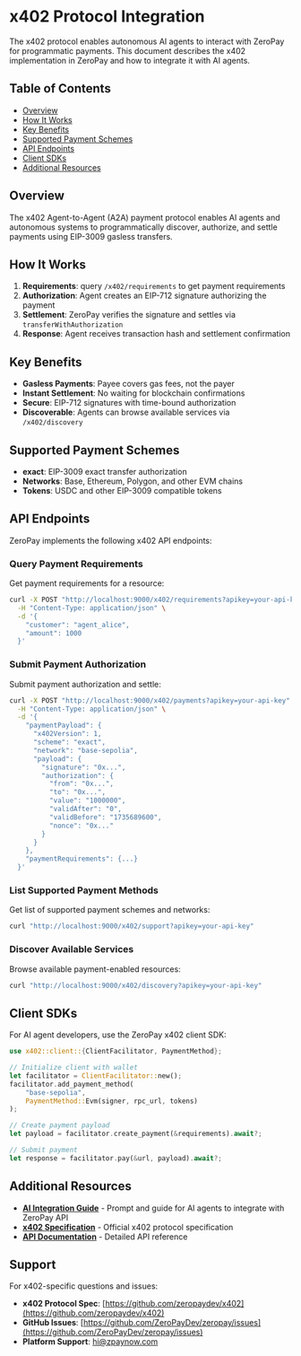 # x402 Protocol Integration

The x402 protocol enables autonomous AI agents to interact with ZeroPay for programmatic payments. This document describes the x402 implementation in ZeroPay and how to integrate it with AI agents.

## Table of Contents

- [Overview](#overview)
- [How It Works](#how-it-works)
- [Key Benefits](#key-benefits)
- [Supported Payment Schemes](#supported-payment-schemes)
- [API Endpoints](#api-endpoints)
- [Client SDKs](#client-sdks)
- [Additional Resources](#additional-resources)

## Overview

The x402 Agent-to-Agent (A2A) payment protocol enables AI agents and autonomous systems to programmatically discover, authorize, and settle payments using EIP-3009 gasless transfers.

## How It Works

1. **Requirements**: query `/x402/requirements` to get payment requirements
2. **Authorization**: Agent creates an EIP-712 signature authorizing the payment
3. **Settlement**: ZeroPay verifies the signature and settles via `transferWithAuthorization`
4. **Response**: Agent receives transaction hash and settlement confirmation

## Key Benefits

- **Gasless Payments**: Payee covers gas fees, not the payer
- **Instant Settlement**: No waiting for blockchain confirmations
- **Secure**: EIP-712 signatures with time-bound authorization
- **Discoverable**: Agents can browse available services via `/x402/discovery`

## Supported Payment Schemes

- **exact**: EIP-3009 exact transfer authorization
- **Networks**: Base, Ethereum, Polygon, and other EVM chains
- **Tokens**: USDC and other EIP-3009 compatible tokens

## API Endpoints

ZeroPay implements the following x402 API endpoints:

### Query Payment Requirements

Get payment requirements for a resource:

```bash
curl -X POST "http://localhost:9000/x402/requirements?apikey=your-api-key" \
  -H "Content-Type: application/json" \
  -d '{
    "customer": "agent_alice",
    "amount": 1000
  }'
```

### Submit Payment Authorization

Submit payment authorization and settle:

```bash
curl -X POST "http://localhost:9000/x402/payments?apikey=your-api-key" \
  -H "Content-Type: application/json" \
  -d '{
    "paymentPayload": {
      "x402Version": 1,
      "scheme": "exact",
      "network": "base-sepolia",
      "payload": {
        "signature": "0x...",
        "authorization": {
          "from": "0x...",
          "to": "0x...",
          "value": "1000000",
          "validAfter": "0",
          "validBefore": "1735689600",
          "nonce": "0x..."
        }
      }
    },
    "paymentRequirements": {...}
  }'
```

### List Supported Payment Methods

Get list of supported payment schemes and networks:

```bash
curl "http://localhost:9000/x402/support?apikey=your-api-key"
```

### Discover Available Services

Browse available payment-enabled resources:

```bash
curl "http://localhost:9000/x402/discovery?apikey=your-api-key"
```

## Client SDKs

For AI agent developers, use the ZeroPay x402 client SDK:

```rust
use x402::client::{ClientFacilitator, PaymentMethod};

// Initialize client with wallet
let facilitator = ClientFacilitator::new();
facilitator.add_payment_method(
    "base-sepolia",
    PaymentMethod::Evm(signer, rpc_url, tokens)
);

// Create payment payload
let payload = facilitator.create_payment(&requirements).await?;

// Submit payment
let response = facilitator.pay(&url, payload).await?;
```

## Additional Resources

- **[AI Integration Guide](./docs/AI_INTEGRATION_GUIDE.md)** - Prompt and guide for AI agents to integrate with ZeroPay API
- **[x402 Specification](https://github.com/zeropaydev/x402)** - Official x402 protocol specification
- **[API Documentation](./docs/API_DOCUMENTATION.md)** - Detailed API reference

## Support

For x402-specific questions and issues:
- **x402 Protocol Spec**: [https://github.com/zeropaydev/x402](https://github.com/zeropaydev/x402)
- **GitHub Issues**: [https://github.com/ZeroPayDev/zeropay/issues](https://github.com/ZeroPayDev/zeropay/issues)
- **Platform Support**: hi@zpaynow.com
